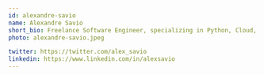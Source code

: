 ```yaml
---
id: alexandre-savio
name: Alexandre Savio
short_bio: Freelance Software Engineer, specializing in Python, Cloud, DevOps, neuroimaging and machine-learning. Organizer of PySS conference.
photo: alexandre-savio.jpeg

twitter: https://twitter.com/alex_savio
linkedin: https://www.linkedin.com/in/alexsavio
---
```

